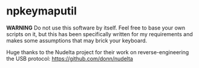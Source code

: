 # npkeymaputil

**WARNING** Do not use this software by itself. Feel free to base your own scripts on it, but this has been specifically written for my requirements and makes some assumptions that may brick your keyboard.

Huge thanks to the Nudelta project for their work on reverse-engineering the USB protocol: https://github.com/donn/nudelta
